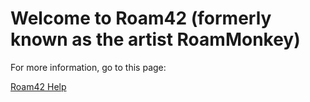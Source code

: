 # Welcome to Roam42 (formerly known as the artist RoamMonkey)

For more information, go to this page:

[Roam42 Help](https://roamresearch.com/#/app/roamhacker/page/jI-X_cwaf)
